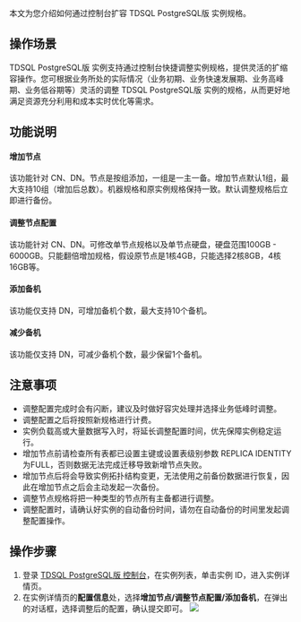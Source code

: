 本文为您介绍如何通过控制台扩容 TDSQL PostgreSQL版 实例规格。

## 操作场景
TDSQL PostgreSQL版 实例支持通过控制台快捷调整实例规格，提供灵活的扩缩容操作。您可根据业务所处的实际情况（业务初期、业务快速发展期、业务高峰期、业务低谷期等）灵活的调整 TDSQL PostgreSQL版 实例的规格，从而更好地满足资源充分利用和成本实时优化等需求。

## 功能说明
#### 增加节点
该功能针对 CN、DN。节点是按组添加，一组是一主一备。增加节点默认1组，最大支持10组（增加后总数）。机器规格和原实例规格保持一致。默认调整规格后立即进行备份。

#### 调整节点配置
该功能针对 CN、DN。可修改单节点规格以及单节点硬盘，硬盘范围100GB - 6000GB。只能翻倍增加规格，假设原节点是1核4GB，只能选择2核8GB，4核16GB等。

#### 添加备机
该功能仅支持 DN，可增加备机个数，最大支持10个备机。

#### 减少备机
该功能仅支持 DN，可减少备机个数，最少保留1个备机。

## 注意事项
- 调整配置完成时会有闪断，建议及时做好容灾处理并选择业务低峰时调整。
- 调整配置之后将按照新规格进行计费。
- 实例负载高或大量数据写入时，将延长调整配置时间，优先保障实例稳定运行。
- 增加节点前请检查所有表都已设置主键或设置表级别参数 REPLICA IDENTITY为FULL，否则数据无法完成迁移导致新增节点失败。
- 增加节点后将会导致实例拓扑结构变更，无法使用之前备份数据进行恢复，因此在增加节点之后会主动发起一次备份。
- 调整节点规格将把一种类型的节点所有主备都进行调整。
- 调整配置时，请确认好实例的自动备份时间，请勿在自动备份的时间里发起调整配置操作。

## 操作步骤
1. 登录 [TDSQL PostgreSQL版 控制台](https://console.cloud.tencent.com/tbase)，在实例列表，单击实例 ID，进入实例详情页。
2. 在实例详情页的**配置信息**处，选择**增加节点/调整节点配置/添加备机**，在弹出的对话框，选择调整后的配置，确认提交即可。
![](https://qcloudimg.tencent-cloud.cn/raw/1028ac243e670ee584f39ec15c28d5fe.png)
